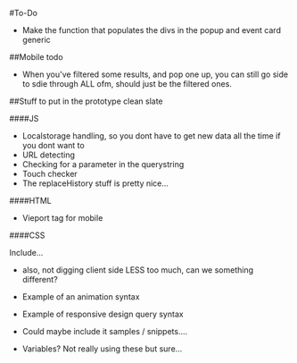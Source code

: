 #To-Do
* Make the function that populates the divs in the popup and event card generic


##Mobile todo
* When you've filtered some results, and pop one up, you can still go side to sdie through ALL ofm, should just be the filtered ones.



##Stuff to put in the prototype clean slate

####JS

* Localstorage handling, so you dont have to get new data all the time if you dont want to
* URL detecting
* Checking for a parameter in the querystring
* Touch checker
* The replaceHistory stuff is pretty nice...

####HTML

* Vieport tag for mobile

####CSS

Include...

* also, not digging client side LESS too much, can we something different?

* Example of an animation syntax
* Example of responsive design query syntax
* Could maybe include it samples / snippets....
* Variables? Not really using these but sure...

